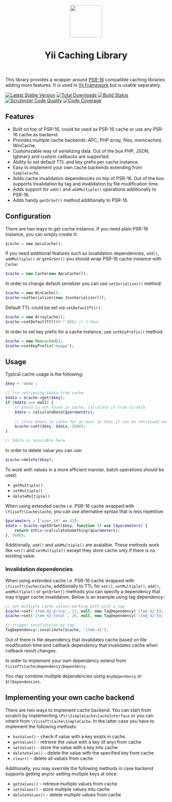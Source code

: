 <p align="center">
    <a href="https://github.com/yiisoft" target="_blank">
        <img src="https://avatars0.githubusercontent.com/u/993323" height="100px">
    </a>
    <h1 align="center">Yii Caching Library</h1>
    <br>
</p>

This library provides a wrapper around [PSR-16] compatible caching libraries adding more features.
It is used in [Yii Framework] but is usable separately.

[PSR-16]: https://www.php-fig.org/psr/psr-16/
[Yii Framework]: https://www.yiiframework.com/

[![Latest Stable Version](https://poser.pugx.org/yiisoft/cache/v/stable.png)](https://packagist.org/packages/yiisoft/cache)
[![Total Downloads](https://poser.pugx.org/yiisoft/cache/downloads.png)](https://packagist.org/packages/yiisoft/cache)
[![Build Status](https://travis-ci.com/yiisoft/cache.svg?branch=master)](https://travis-ci.com/yiisoft/cache)
[![Scrutinizer Code Quality](https://scrutinizer-ci.com/g/yiisoft/cache/badges/quality-score.png?b=master)](https://scrutinizer-ci.com/g/yiisoft/cache/?branch=master)
[![Code Coverage](https://scrutinizer-ci.com/g/yiisoft/cache/badges/coverage.png?b=master)](https://scrutinizer-ci.com/g/yiisoft/cache/?branch=master)

## Features

- Built on top of PSR-16, could be used as PSR-16 cache or use any PSR-16 cache as backend.
- Provides multiple cache backends: APC, PHP array, files, memcached, WinCache.
- Customizable way of serializing data. Out of the box PHP, JSON, Igbinary and custom callbacks are supported.
- Ability to set default TTL and key prefix per cache instance.
- Easy to implement your own cache backends extending from `SimpleCache`.
- Adds cache invalidation dependencies on top of PSR-16. Out of the box supports invalidation by tag and invalidation by 
  file modification time.
- Adds support for `add()` and `addMultiple()` operations additionally to PSR-16.
- Adds handy `getOrSet()` method additionally to PSR-16.

## Configuration

There are two ways to get cache instance. If you need plain PSR-16 instance, you can simply create it:

```php
$cache = new ApcuCache();
```

If you need additional features such as invalidation dependencies, `add()`, `addMultiple()` or `getOrSet()` you should
wrap PSR-16 cache instance with `Cache`:

```php
$cache = new Cache(new ApcuCache());
```

In order to change default serializer you can use `setSerializer()` method:

```php
$cache = new WinCache();
$cache->setSerializer(new JsonSerializer());
```

Default TTL could be set via `setDefaultTtl()`:

```php
$cache = new ArrayCache();
$cache->setDefaultTtl(60 * 60); // 1 hour
```

In order to set key prefix for a cache instance, use `setKeyPrefix()` method:

```php
$cache = new Memcached();
$cache->setKeyPrefix('myapp');
```

## Usage

Typical cache usage is the following:

```php
$key = 'demo';

// try retrieving $data from cache
$data = $cache->get($key);
if ($data === null) {
    // $data is not found in cache, calculate it from scratch
    $data = calculateData($parameters);
    
    // store $data in cache for an hour so that it can be retrieved next time
    $cache->set($key, $data, 3600);
}

// $data is available here
```

In order to delete value you can use:

```php
$cache->delete($key);
```

To work with values in a more efficient manner, batch operations should be used:

- `getMultiple()`
- `setMultiple()`
- `deleteMultiple()`

When using extended cache i.e. PSR-16 cache wrapped with `\Yiisoft\Cache\Cache`, you can use alternative syntax that
is less repetitive:

```php
$parameters = ['user_id' => 42];
$data = $cache->getOrSet($key, function () use ($parameters) {
    return $this->calculateSomething($parameters);
}, 3600);
```

Additionally, `add()` and `addMultiple()` are avaialble. These methods work like `set()` and `setMultiple()` except
they store cache only if there is no existing value.

### Invalidation dependencies

When using extended cache i.e. PSR-16 cache wrapped with `\Yiisoft\Cache\Cache`, additionally to TTL for `set()`,
`setMultiple()`, `add()`, `addMultiple()` or `getOrSet()` methods you can specify a dependency that may trigger cache
invalidation. Below is an example using tag dependency:

```php
// set multiple cache values marking both with a tag
$cache->set('item_42_price', 13, null, new TagDependency('item_42'));
$cache->set('item_42_total', 26, null, new TagDependency('item_42'));

// trigger invalidation by tag
TagDependency::invalidate($cache, 'item_42');
```

Out of there is file dependency that invalidates cache based on file modification time and callback dependency that
invalidates cache when callback result changes.

In order to implement your own dependency extend from `Yiisoft\Cache\Dependency\Dependency`.

You may combine multiple dependencies using `AnyDependency` or `AllDependencies`. 


## Implementing your own cache backend

There are two ways to implement cache backend. You can start from scratch by implementing `\Psr\SimpleCache\CacheInterface`
or you can inherit from `\Yiisoft\Cache\SimpleCache`. In the latter case you have to implement the following methods:

- `hasValue()` - check if value with a key exists in cache.
- `getValue()` - retrieve the value with a key (if any) from cache
- `setValue()` - store the value with a key into cache
- `deleteValue()` - delete the value with the specified key from cache
- `clear()` - delete all values from cache

Additionally, you may override the following methods in case backend supports getting any/or setting multiple keys
at once:

- `getValues()` - retrieve multiple values from cache
- `setValues()` - store multiple values into cache
- `deleteValues()` - delete multiple values from cache
